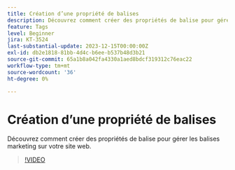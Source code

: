 ```yaml
---
title: Création d’une propriété de balises
description: Découvrez comment créer des propriétés de balise pour gérer les balises marketing sur votre site web.
feature: Tags
level: Beginner
jira: KT-3524
last-substantial-update: 2023-12-15T00:00:00Z
exl-id: db2e1818-81bb-4d4c-b6ee-b537b48d3b21
source-git-commit: 65a1b8a042fa4330a1aed8bdcf319312c76eac22
workflow-type: tm+mt
source-wordcount: '36'
ht-degree: 0%

---
```


# Création d’une propriété de balises

Découvrez comment créer des propriétés de balise pour gérer les balises marketing sur votre site web.

>[!VIDEO](https://video.tv.adobe.com/v/28727/?learn=on)
